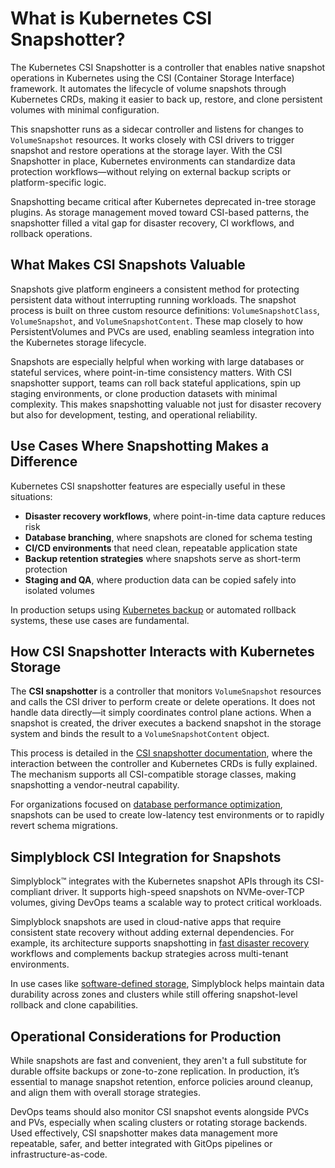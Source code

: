 # What is Kubernetes CSI Snapshotter?

The Kubernetes CSI Snapshotter is a controller that enables native snapshot operations in Kubernetes using the CSI (Container Storage Interface) framework. It automates the lifecycle of volume snapshots through Kubernetes CRDs, making it easier to back up, restore, and clone persistent volumes with minimal configuration.

This snapshotter runs as a sidecar controller and listens for changes to `VolumeSnapshot` resources. It works closely with CSI drivers to trigger snapshot and restore operations at the storage layer. With the CSI Snapshotter in place, Kubernetes environments can standardize data protection workflows—without relying on external backup scripts or platform-specific logic.

Snapshotting became critical after Kubernetes deprecated in-tree storage plugins. As storage management moved toward CSI-based patterns, the snapshotter filled a vital gap for disaster recovery, CI workflows, and rollback operations.

## What Makes CSI Snapshots Valuable

Snapshots give platform engineers a consistent method for protecting persistent data without interrupting running workloads. The snapshot process is built on three custom resource definitions: `VolumeSnapshotClass`, `VolumeSnapshot`, and `VolumeSnapshotContent`. These map closely to how PersistentVolumes and PVCs are used, enabling seamless integration into the Kubernetes storage lifecycle.

Snapshots are especially helpful when working with large databases or stateful services, where point-in-time consistency matters. With CSI snapshotter support, teams can roll back stateful applications, spin up staging environments, or clone production datasets with minimal complexity. This makes snapshotting valuable not just for disaster recovery but also for development, testing, and operational reliability.

## Use Cases Where Snapshotting Makes a Difference

Kubernetes CSI snapshotter features are especially useful in these situations:

- **Disaster recovery workflows**, where point-in-time data capture reduces risk  
- **Database branching**, where snapshots are cloned for schema testing  
- **CI/CD environments** that need clean, repeatable application state  
- **Backup retention strategies** where snapshots serve as short-term protection  
- **Staging and QA**, where production data can be copied safely into isolated volumes

In production setups using [Kubernetes backup](https://www.simplyblock.io/use-cases/kubernetes-backup/) or automated rollback systems, these use cases are fundamental.

## How CSI Snapshotter Interacts with Kubernetes Storage

The **CSI snapshotter** is a controller that monitors `VolumeSnapshot` resources and calls the CSI driver to perform create or delete operations. It does not handle data directly—it simply coordinates control plane actions. When a snapshot is created, the driver executes a backend snapshot in the storage system and binds the result to a `VolumeSnapshotContent` object.

This process is detailed in the [CSI snapshotter documentation](https://kubernetes-csi.github.io/docs/snapshotter.html), where the interaction between the controller and Kubernetes CRDs is fully explained. The mechanism supports all CSI-compatible storage classes, making snapshotting a vendor-neutral capability.

For organizations focused on [database performance optimization](https://www.simplyblock.io/use-cases/database-performance-optimization/), snapshots can be used to create low-latency test environments or to rapidly revert schema migrations.

## Simplyblock CSI Integration for Snapshots

Simplyblock™ integrates with the Kubernetes snapshot APIs through its CSI-compliant driver. It supports high-speed snapshots on NVMe-over-TCP volumes, giving DevOps teams a scalable way to protect critical workloads.

Simplyblock snapshots are used in cloud-native apps that require consistent state recovery without adding external dependencies. For example, its architecture supports snapshotting in [fast disaster recovery](https://www.simplyblock.io/use-cases/fast-backups-and-disaster-recovery/) workflows and complements backup strategies across multi-tenant environments.

In use cases like [software-defined storage](https://www.simplyblock.io/use-cases/software-defined-storage/), Simplyblock helps maintain data durability across zones and clusters while still offering snapshot-level rollback and clone capabilities.

## Operational Considerations for Production

While snapshots are fast and convenient, they aren't a full substitute for durable offsite backups or zone-to-zone replication. In production, it’s essential to manage snapshot retention, enforce policies around cleanup, and align them with overall storage strategies.

DevOps teams should also monitor CSI snapshot events alongside PVCs and PVs, especially when scaling clusters or rotating storage backends. Used effectively, CSI snapshotter makes data management more repeatable, safer, and better integrated with GitOps pipelines or infrastructure-as-code.
